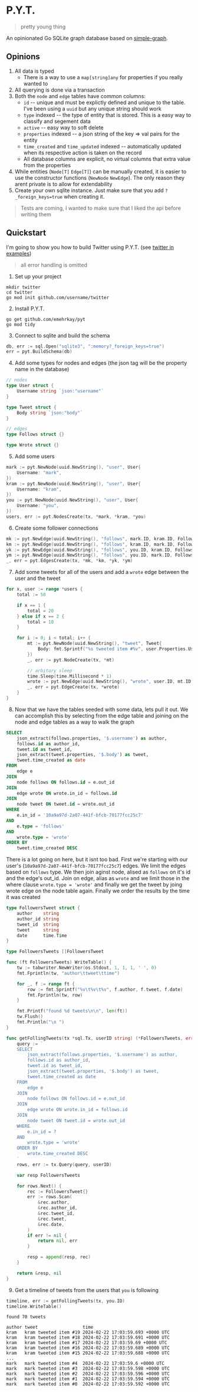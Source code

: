 # P.Y.T.

> pretty young thing

An opinionated Go SQLite graph database based on [simple-graph](https://github.com/dpapathanasiou/simple-graph).

## Opinions

1. All data is typed
    - There is a way to use a `map[string]any` for properties if you really wanted to
1. All querying is done via a transaction
1. Both the `node` and `edge` tables have common columns:
    - `id` <string> -- unique and must be explictly defined and unique to the table. I've been using a `uuid` but any unique string should work
    - `type` <text> indexed -- the type of entity that is stored. This is a easy way to classify and segement data
    - `active` <bool> -- easy way to soft delete
    - `properties` <text> indexed -- a json string of the key => val pairs for the entity
    - `time_created` and `time_updated` <timestamp> indexed -- automatically updated when its respective action is taken on the record
    - All database columns are explicit, no virtual columns that extra value from the properties
1. While entities (`Node[T]` `Edge[T]`) can be manually created, it is easier to use the constructor functions (`NewNode` `NewEdge`). The only reason they arent private is to allow for extendability
1. Create your own sqlite instance. Just make sure that you add `?_foreign_keys=true` when creating it.

> Tests are coming, I wanted to make sure that I liked the api before writing them

## Quickstart

I'm going to show you how to build Twitter using P.Y.T. (see [twitter in examples](/examples/twitter/main.go))

> all error handling is omitted

1. Set up your project

```
mkdir twitter
cd twitter
go mod init github.com/username/twitter
```

2. Install P.Y.T.

```
go get github.com/emehrkay/pyt
go mod tidy
```

3. Connect to sqlite and build the schema
```go
db, err := sql.Open("sqlite3", ":memory?_foreign_keys=true")
err = pyt.BuildSchema(db)
```

4. Add some types for nodes and edges (the json tag will be the property name in the database)

```go
// nodes
type User struct {
    Username string `json:"username"`
}

type Tweet struct {
    Body string `json:"body"`
}

// edges
type Follows struct {}

type Wrote struct {}
```

5. Add some users

```go
mark := pyt.NewNode(uuid.NewString(), "user", User{
    Username: "mark",
})
kram := pyt.NewNode(uuid.NewString(), "user", User{
    Username: "kram",
})
you := pyt.NewNode(uuid.NewString(), "user", User{
    Username: "you",
})
users, err := pyt.NodesCreate(tx, *mark, *kram, *you)
```

6. Create some follower connections

```go
mk := pyt.NewEdge(uuid.NewString(), "follows", mark.ID, kram.ID, Follows{})
km := pyt.NewEdge(uuid.NewString(), "follows", kram.ID, mark.ID, Follows{})
yk := pyt.NewEdge(uuid.NewString(), "follows", you.ID, kram.ID, Follows{})
ym := pyt.NewEdge(uuid.NewString(), "follows", you.ID, mark.ID, Follows{})
_, err = pyt.EdgesCreate(tx, *mk, *km, *yk, *ym)
```

7. Add some tweets for all of the users and add a `wrote` edge between the user and the tweet

```go
for x, user := range *users {
    total := 50

    if x == 1 {
        total = 20
    } else if x == 2 {
        total = 10
    }

    for i := 0; i < total; i++ {
        mt := pyt.NewNode(uuid.NewString(), "tweet", Tweet{
            Body: fmt.Sprintf("%s tweeted item #%v", user.Properties.Username, i),
        })
        _, err := pyt.NodeCreate(tx, *mt)

        // arbitary sleep
        time.Sleep(time.Millisecond * 1)
        wrote := pyt.NewEdge(uuid.NewString(), "wrote", user.ID, mt.ID, Wrote{})
        _, err = pyt.EdgeCreate(tx, *wrote)
    }
}
```

8. Now that we have the tables seeded with some data, lets pull it out. We can accomplish this by selecting from the edge table and joining on the node and edge tables as a way to walk the graph

```sql
SELECT
	json_extract(follows.properties, '$.username') as author,
	follows.id as author_id,
	tweet.id as tweet_id,
	json_extract(tweet.properties, '$.body') as tweet,
	tweet.time_created as date
FROM
	edge e
JOIN
	node follows ON follows.id = e.out_id
JOIN
	edge wrote ON wrote.in_id = follows.id
JOIN
	node tweet ON tweet.id = wrote.out_id
WHERE
	e.in_id = '10a9a97d-2a07-441f-bfcb-70177fcc25c7'
AND
	e.type = 'follows'
AND
	wrote.type = 'wrote'
ORDER BY
	tweet.time_created DESC
```

There is a lot going on here, but it isnt too bad. First we're starting with our user's (`10a9a97d-2a07-441f-bfcb-70177fcc25c7`) edges. We limit the edges based on `follows` type. We then join aginst node, alised as `follows` on it's id and the edge's out_id. Join on edge, alias as `wrote` and we limit those in the where clause `wrote.type = 'wrote'` and finally we get the tweet by joing wrote edge on the node table again. Finally we order the results by the time it was created

```go
type FollowersTweet struct {
	author    string
	author_id string
	tweet_id  string
	tweet     string
	date      time.Time
}

type FollowersTweets []FollowersTweet

func (ft FollowersTweets) WriteTable() {
	tw := tabwriter.NewWriter(os.Stdout, 1, 1, 1, ' ', 0)
	fmt.Fprintln(tw, "author\ttweet\ttime")

	for _, f := range ft {
		row := fmt.Sprintf("%v\t%v\t%v", f.author, f.tweet, f.date)
		fmt.Fprintln(tw, row)
	}

	fmt.Printf("found %d tweets\n\n", len(ft))
	tw.Flush()
	fmt.Println("\n ")
}

func getFollingTweets(tx *sql.Tx, userID string) (*FollowersTweets, error) {
	query := `
	SELECT
		json_extract(follows.properties, '$.username') as author,
		follows.id as author_id,
		tweet.id as tweet_id,
		json_extract(tweet.properties, '$.body') as tweet,
		tweet.time_created as date
	FROM
		edge e
	JOIN
		node follows ON follows.id = e.out_id
	JOIN
		edge wrote ON wrote.in_id = follows.id
	JOIN
		node tweet ON tweet.id = wrote.out_id
	WHERE
		e.in_id = ?
	AND
		wrote.type = 'wrote'
	ORDER BY
		wrote.time_created DESC
	`
	rows, err := tx.Query(query, userID)

	var resp FollowersTweets

	for rows.Next() {
		rec := FollowersTweet{}
		err := rows.Scan(
			&rec.author,
			&rec.author_id,
			&rec.tweet_id,
			&rec.tweet,
			&rec.date,
		)
		if err != nil {
			return nil, err
		}

		resp = append(resp, rec)
	}

	return &resp, nil
}
```

9. Get a timeline of tweets from the users that `you` is following

```go
timeline, err := getFollingTweets(tx, you.ID)
timeline.WriteTable()
```

```
found 70 tweets

author tweet                 time
kram   kram tweeted item #19 2024-02-22 17:03:59.693 +0000 UTC
kram   kram tweeted item #18 2024-02-22 17:03:59.691 +0000 UTC
kram   kram tweeted item #17 2024-02-22 17:03:59.69 +0000 UTC
kram   kram tweeted item #16 2024-02-22 17:03:59.689 +0000 UTC
kram   kram tweeted item #15 2024-02-22 17:03:59.688 +0000 UTC
...
mark   mark tweeted item #4  2024-02-22 17:03:59.6 +0000 UTC
mark   mark tweeted item #3  2024-02-22 17:03:59.598 +0000 UTC
mark   mark tweeted item #2  2024-02-22 17:03:59.596 +0000 UTC
mark   mark tweeted item #1  2024-02-22 17:03:59.594 +0000 UTC
mark   mark tweeted item #0  2024-02-22 17:03:59.592 +0000 UTC
```

